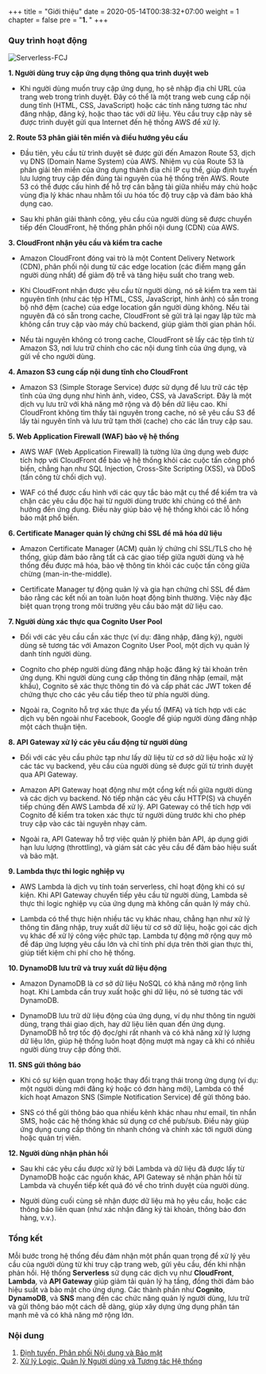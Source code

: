 +++
title = "Giới thiệu"
date = 2020-05-14T00:38:32+07:00
weight = 1
chapter = false
pre = "<b>1. </b>"
+++

### Quy trình hoạt động

![Serverless-FCJ](/images/1/Serverles.png?width=90pc)

**1. Người dùng truy cập ứng dụng thông qua trình duyệt web**

- Khi người dùng muốn truy cập ứng dụng, họ sẽ nhập địa chỉ URL của trang web trong trình duyệt. Đây có thể là một trang web cung cấp nội dung tĩnh (HTML, CSS, JavaScript) hoặc các tính năng tương tác như đăng nhập, đăng ký, hoặc thao tác với dữ liệu. Yêu cầu truy cập này sẽ được trình duyệt gửi qua Internet đến hệ thống AWS để xử lý.

**2. Route 53 phân giải tên miền và điều hướng yêu cầu**

- Đầu tiên, yêu cầu từ trình duyệt sẽ được gửi đến Amazon Route 53, dịch vụ DNS (Domain Name System) của AWS. Nhiệm vụ của Route 53 là phân giải tên miền của ứng dụng thành địa chỉ IP cụ thể, giúp định tuyến lưu lượng truy cập đến đúng tài nguyên của hệ thống trên AWS. Route 53 có thể được cấu hình để hỗ trợ cân bằng tải giữa nhiều máy chủ hoặc vùng địa lý khác nhau nhằm tối ưu hóa tốc độ truy cập và đảm bảo khả dụng cao.

- Sau khi phân giải thành công, yêu cầu của người dùng sẽ được chuyển tiếp đến CloudFront, hệ thống phân phối nội dung (CDN) của AWS.

**3. CloudFront nhận yêu cầu và kiểm tra cache**

- Amazon CloudFront đóng vai trò là một Content Delivery Network (CDN), phân phối nội dung từ các edge location (các điểm mạng gần người dùng nhất) để giảm độ trễ và tăng hiệu suất cho trang web.

- Khi CloudFront nhận được yêu cầu từ người dùng, nó sẽ kiểm tra xem tài nguyên tĩnh (như các tệp HTML, CSS, JavaScript, hình ảnh) có sẵn trong bộ nhớ đệm (cache) của edge location gần người dùng không. Nếu tài nguyên đã có sẵn trong cache, CloudFront sẽ gửi trả lại ngay lập tức mà không cần truy cập vào máy chủ backend, giúp giảm thời gian phản hồi.

- Nếu tài nguyên không có trong cache, CloudFront sẽ lấy các tệp tĩnh từ Amazon S3, nơi lưu trữ chính cho các nội dung tĩnh của ứng dụng, và gửi về cho người dùng.

**4. Amazon S3 cung cấp nội dung tĩnh cho CloudFront**

- Amazon S3 (Simple Storage Service) được sử dụng để lưu trữ các tệp tĩnh của ứng dụng như hình ảnh, video, CSS, và JavaScript. Đây là một dịch vụ lưu trữ với khả năng mở rộng và độ bền dữ liệu cao. Khi CloudFront không tìm thấy tài nguyên trong cache, nó sẽ yêu cầu S3 để lấy tài nguyên tĩnh và lưu trữ tạm thời (cache) cho các lần truy cập sau.

**5. Web Application Firewall (WAF) bảo vệ hệ thống**

- AWS WAF (Web Application Firewall) là tường lửa ứng dụng web được tích hợp với CloudFront để bảo vệ hệ thống khỏi các cuộc tấn công phổ biến, chẳng hạn như SQL Injection, Cross-Site Scripting (XSS), và DDoS (tấn công từ chối dịch vụ).

- WAF có thể được cấu hình với các quy tắc bảo mật cụ thể để kiểm tra và chặn các yêu cầu độc hại từ người dùng trước khi chúng có thể ảnh hưởng đến ứng dụng. Điều này giúp bảo vệ hệ thống khỏi các lỗ hổng bảo mật phổ biến.

**6. Certificate Manager quản lý chứng chỉ SSL để mã hóa dữ liệu**

- Amazon Certificate Manager (ACM) quản lý chứng chỉ SSL/TLS cho hệ thống, giúp đảm bảo rằng tất cả các giao tiếp giữa người dùng và hệ thống đều được mã hóa, bảo vệ thông tin khỏi các cuộc tấn công giữa chừng (man-in-the-middle).

- Certificate Manager tự động quản lý và gia hạn chứng chỉ SSL để đảm bảo rằng các kết nối an toàn luôn hoạt động bình thường. Việc này đặc biệt quan trọng trong môi trường yêu cầu bảo mật dữ liệu cao.

**7. Người dùng xác thực qua Cognito User Pool**

- Đối với các yêu cầu cần xác thực (ví dụ: đăng nhập, đăng ký), người dùng sẽ tương tác với Amazon Cognito User Pool, một dịch vụ quản lý danh tính người dùng.

- Cognito cho phép người dùng đăng nhập hoặc đăng ký tài khoản trên ứng dụng. Khi người dùng cung cấp thông tin đăng nhập (email, mật khẩu), Cognito sẽ xác thực thông tin đó và cấp phát các JWT token để chứng thực cho các yêu cầu tiếp theo từ phía người dùng.

- Ngoài ra, Cognito hỗ trợ xác thực đa yếu tố (MFA) và tích hợp với các dịch vụ bên ngoài như Facebook, Google để giúp người dùng đăng nhập một cách thuận tiện.

**8. API Gateway xử lý các yêu cầu động từ người dùng**

- Đối với các yêu cầu phức tạp như lấy dữ liệu từ cơ sở dữ liệu hoặc xử lý các tác vụ backend, yêu cầu của người dùng sẽ được gửi từ trình duyệt qua API Gateway.

- Amazon API Gateway hoạt động như một cổng kết nối giữa người dùng và các dịch vụ backend. Nó tiếp nhận các yêu cầu HTTP(S) và chuyển tiếp chúng đến AWS Lambda để xử lý. API Gateway có thể tích hợp với Cognito để kiểm tra token xác thực từ người dùng trước khi cho phép truy cập vào các tài nguyên nhạy cảm.

- Ngoài ra, API Gateway hỗ trợ việc quản lý phiên bản API, áp dụng giới hạn lưu lượng (throttling), và giám sát các yêu cầu để đảm bảo hiệu suất và bảo mật.

**9. Lambda thực thi logic nghiệp vụ**

- AWS Lambda là dịch vụ tính toán serverless, chỉ hoạt động khi có sự kiện. Khi API Gateway chuyển tiếp yêu cầu từ người dùng, Lambda sẽ thực thi logic nghiệp vụ của ứng dụng mà không cần quản lý máy chủ.

- Lambda có thể thực hiện nhiều tác vụ khác nhau, chẳng hạn như xử lý thông tin đăng nhập, truy xuất dữ liệu từ cơ sở dữ liệu, hoặc gọi các dịch vụ khác để xử lý công việc phức tạp. Lambda tự động mở rộng quy mô để đáp ứng lượng yêu cầu lớn và chỉ tính phí dựa trên thời gian thực thi, giúp tiết kiệm chi phí cho hệ thống.

**10. DynamoDB lưu trữ và truy xuất dữ liệu động**

- Amazon DynamoDB là cơ sở dữ liệu NoSQL có khả năng mở rộng linh hoạt. Khi Lambda cần truy xuất hoặc ghi dữ liệu, nó sẽ tương tác với DynamoDB.

- DynamoDB lưu trữ dữ liệu động của ứng dụng, ví dụ như thông tin người dùng, trạng thái giao dịch, hay dữ liệu liên quan đến ứng dụng. DynamoDB hỗ trợ tốc độ đọc/ghi rất nhanh và có khả năng xử lý lượng dữ liệu lớn, giúp hệ thống luôn hoạt động mượt mà ngay cả khi có nhiều người dùng truy cập đồng thời.

**11. SNS gửi thông báo**

- Khi có sự kiện quan trọng hoặc thay đổi trạng thái trong ứng dụng (ví dụ: một người dùng mới đăng ký hoặc có đơn hàng mới), Lambda có thể kích hoạt Amazon SNS (Simple Notification Service) để gửi thông báo.

- SNS có thể gửi thông báo qua nhiều kênh khác nhau như email, tin nhắn SMS, hoặc các hệ thống khác sử dụng cơ chế pub/sub. Điều này giúp ứng dụng cung cấp thông tin nhanh chóng và chính xác tới người dùng hoặc quản trị viên.

**12. Người dùng nhận phản hồi**

- Sau khi các yêu cầu được xử lý bởi Lambda và dữ liệu đã được lấy từ DynamoDB hoặc các nguồn khác, API Gateway sẽ nhận phản hồi từ Lambda và chuyển tiếp kết quả đó về cho trình duyệt của người dùng.

- Người dùng cuối cùng sẽ nhận được dữ liệu mà họ yêu cầu, hoặc các thông báo liên quan (như xác nhận đăng ký tài khoản, thông báo đơn hàng, v.v.).

### Tổng kết

Mỗi bước trong hệ thống đều đảm nhận một phần quan trọng để xử lý yêu cầu của người dùng từ khi truy cập trang web, gửi yêu cầu, đến khi nhận phản hồi. Hệ thống **Serverless** sử dụng các dịch vụ như **CloudFront**, **Lambda**, và **API Gateway** giúp giảm tải quản lý hạ tầng, đồng thời đảm bảo hiệu suất và bảo mật cho ứng dụng. Các thành phần như **Cognito**, **DynamoDB**, và **SNS** mang đến các chức năng quản lý người dùng, lưu trữ và gửi thông báo một cách dễ dàng, giúp xây dựng ứng dụng phân tán mạnh mẽ và có khả năng mở rộng lớn.

### Nội dung

1. [Định tuyến, Phân phối Nội dung và Bảo mật](1-introduction/1-frontend)
2. [Xử lý Logic, Quản lý Người dùng và Tương tác Hệ thống](1-introduction/2-system)
